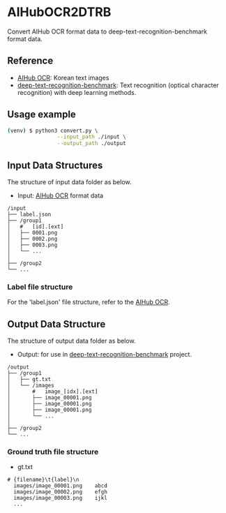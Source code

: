 # AIHubOCR2DTRB
Convert AIHub OCR format data to deep-text-recognition-benchmark format data.

## Reference

- [AIHub OCR](https://aihub.or.kr/aidata/133): Korean text images
- [deep-text-recognition-benchmark](https://github.com/clovaai/deep-text-recognition-benchmark): Text recognition (optical character recognition) with deep learning methods.

## Usage example

```bash
(venv) $ python3 convert.py \
                --input_path ./input \
                --output_path ./output
```

## Input Data Structures

The structure of input data folder as below.

* Input: [AIHub OCR](https://aihub.or.kr/aidata/133) format data

```
/input
├── label.json
├── /group1
│   #   [id].[ext]
│   ├── 0001.png
│   ├── 0002.png
│   ├── 0003.png
│   └── ...
│
├── /group2
└── ...
```

### Label file structure

For the 'label.json' file structure, refer to the [AIHub OCR](https://aihub.or.kr/aidata/133). 


## Output Data Structure

The structure of output data folder as below.

* Output: for use in [deep-text-recognition-benchmark](https://github.com/clovaai/deep-text-recognition-benchmark) project.

```
/output
├── /group1
│   ├── gt.txt
│   └── /images
│       #   image_[idx].[ext]
│       ├── image_00001.png
│       ├── image_00001.png
│       ├── image_00001.png
│       └── ...
│
├── /group2
└── ...
```

### Ground truth file structure

* gt.txt

```
# {filename}\t{label}\n
  images/image_00001.png	abcd
  images/image_00002.png	efgh
  images/image_00003.png	ijkl
  ...
```
